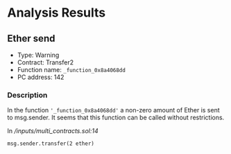 # Analysis Results
## Ether send
- Type: Warning
- Contract: Transfer2
- Function name: `_function_0x8a4068dd`
- PC address: 142

### Description
In the function `'_function_0x8a4068dd'` a non-zero amount of Ether is sent to msg.sender.
It seems that this function can be called without restrictions.

In *<TESTDATA>/inputs/multi_contracts.sol:14*

```
msg.sender.transfer(2 ether)
```
